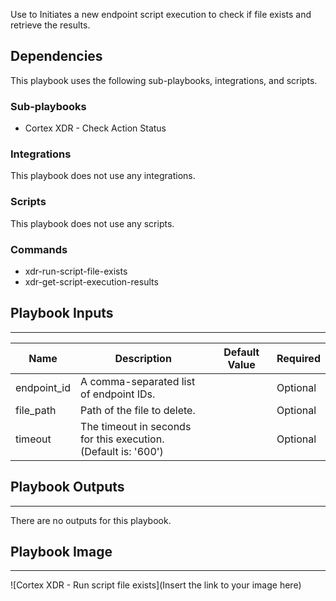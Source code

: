 Use to Initiates a new endpoint script execution to check if file exists and retrieve the results.


## Dependencies
This playbook uses the following sub-playbooks, integrations, and scripts.

### Sub-playbooks
* Cortex XDR - Check Action Status

### Integrations
This playbook does not use any integrations.

### Scripts
This playbook does not use any scripts.

### Commands
* xdr-run-script-file-exists
* xdr-get-script-execution-results

## Playbook Inputs
---

| **Name** | **Description** | **Default Value** | **Required** |
| --- | --- | --- | --- |
| endpoint_id | A comma-separated list of endpoint IDs.  |  | Optional |
| file_path | Path of the file to delete. |  | Optional |
| timeout | The timeout in seconds for this execution.<br/>\(Default is: '600'\) |  | Optional |

## Playbook Outputs
---
There are no outputs for this playbook.

## Playbook Image
---
![Cortex XDR - Run script file exists](Insert the link to your image here)